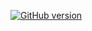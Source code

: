 [![GitHub version](https://badge.fury.io/gh/nasirhm%2Freactjs-for-beginners-udemy.svg)](https://badge.fury.io/gh/nasirhm%2Freactjs-for-beginners-udemy)
